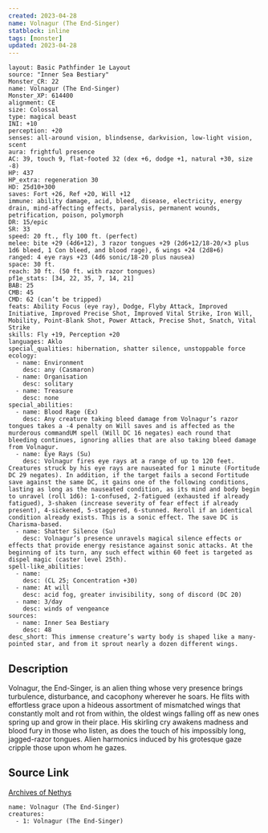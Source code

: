 ```yaml
---
created: 2023-04-28
name: Volnagur (The End-Singer)
statblock: inline
tags: [monster]
updated: 2023-04-28
---
```

```statblock
layout: Basic Pathfinder 1e Layout
source: "Inner Sea Bestiary"
Monster_CR: 22
name: Volnagur (The End-Singer)
Monster_XP: 614400
alignment: CE
size: Colossal
type: magical beast
INI: +10
perception: +20
senses: all-around vision, blindsense, darkvision, low-light vision, scent
aura: frightful presence
AC: 39, touch 9, flat-footed 32 (dex +6, dodge +1, natural +30, size -8)
HP: 437
HP_extra: regeneration 30
HD: 25d10+300
saves: Fort +26, Ref +20, Will +12
immune: ability damage, acid, bleed, disease, electricity, energy drain, mind-affecting effects, paralysis, permanent wounds, petrification, poison, polymorph
DR: 15/epic
SR: 33
speed: 20 ft., fly 100 ft. (perfect)
melee: bite +29 (4d6+12), 3 razor tongues +29 (2d6+12/18-20/×3 plus 1d6 bleed, 1 Con bleed, and blood rage), 6 wings +24 (2d8+6)
ranged: 4 eye rays +23 (4d6 sonic/18-20 plus nausea)
space: 30 ft.
reach: 30 ft. (50 ft. with razor tongues)
pf1e_stats: [34, 22, 35, 7, 14, 21]
BAB: 25
CMB: 45
CMD: 62 (can’t be tripped)
feats: Ability Focus (eye ray), Dodge, Flyby Attack, Improved Initiative, Improved Precise Shot, Improved Vital Strike, Iron Will, Mobility, Point-Blank Shot, Power Attack, Precise Shot, Snatch, Vital Strike
skills: Fly +19, Perception +20
languages: Aklo
special_qualities: hibernation, shatter silence, unstoppable force
ecology:
  - name: Environment
    desc: any (Casmaron)
  - name: Organisation
    desc: solitary
  - name: Treasure
    desc: none
special_abilities:
  - name: Blood Rage (Ex)
    desc: Any creature taking bleed damage from Volnagur’s razor tongues takes a -4 penalty on Will saves and is affected as the murderous commandUM spell (Will DC 16 negates) each round that bleeding continues, ignoring allies that are also taking bleed damage from Volnagur.
  - name: Eye Rays (Su)
    desc: Volnagur fires eye rays at a range of up to 120 feet. Creatures struck by his eye rays are nauseated for 1 minute (Fortitude DC 29 negates). In addition, if the target fails a second Fortitude save against the same DC, it gains one of the following conditions, lasting as long as the nauseated condition, as its mind and body begin to unravel (roll 1d6): 1-confused, 2-fatigued (exhausted if already fatigued), 3-shaken (increase severity of fear effect if already present), 4-sickened, 5-staggered, 6-stunned. Reroll if an identical condition already exists. This is a sonic effect. The save DC is Charisma-based.
  - name: Shatter Silence (Su)
    desc: Volnagur’s presence unravels magical silence effects or effects that provide energy resistance against sonic attacks. At the beginning of its turn, any such effect within 60 feet is targeted as dispel magic (caster level 25th).
spell-like_abilities:
  - name:
    desc: (CL 25; Concentration +30)
  - name: At will
    desc: acid fog, greater invisibility, song of discord (DC 20)
  - name: 3/day
    desc: winds of vengeance
sources:
  - name: Inner Sea Bestiary
    desc: 48
desc_short: This immense creature’s warty body is shaped like a many-pointed star, and from it sprout nearly a dozen different wings.
```
## Description
Volnagur, the End-Singer, is an alien thing whose very presence brings turbulence, disturbance, and cacophony wherever he soars. He flits with effortless grace upon a hideous assortment of mismatched wings that constantly molt and rot from within, the oldest wings falling off as new ones spring up and grow in their place. His skirling cry awakens madness and blood fury in those who listen, as does the touch of his impossibly long, jagged-razor tongues. Alien harmonics induced by his grotesque gaze cripple those upon whom he gazes.
## Source Link
[Archives of Nethys](https://aonprd.com/MonsterDisplay.aspx?ItemName=Volnagur%20(The%20End-Singer))
```encounter-table
name: Volnagur (The End-Singer)
creatures:
  - 1: Volnagur (The End-Singer)
```
